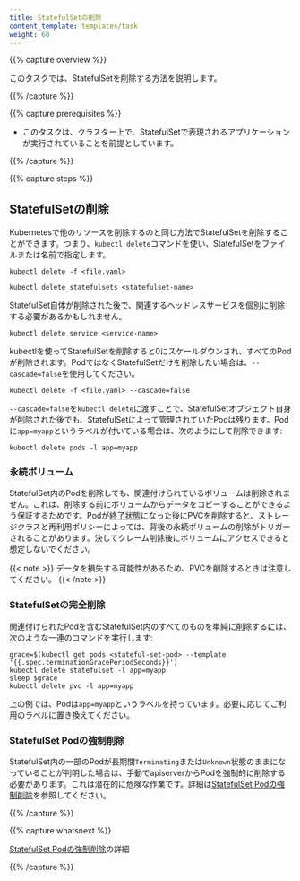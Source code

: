 ```yaml
---
title: StatefulSetの削除
content_template: templates/task
weight: 60
---
```


{{% capture overview %}}

このタスクでは、StatefulSetを削除する方法を説明します。

{{% /capture %}}

{{% capture prerequisites %}}

* このタスクは、クラスター上で、StatefulSetで表現されるアプリケーションが実行されていることを前提としています。

{{% /capture %}}

{{% capture steps %}}

## StatefulSetの削除

Kubernetesで他のリソースを削除するのと同じ方法でStatefulSetを削除することができます。つまり、`kubectl delete`コマンドを使い、StatefulSetをファイルまたは名前で指定します。

```shell
kubectl delete -f <file.yaml>
```

```shell
kubectl delete statefulsets <statefulset-name>
```

StatefulSet自体が削除された後で、関連するヘッドレスサービスを個別に削除する必要があるかもしれません。

```shell
kubectl delete service <service-name>
```

kubectlを使ってStatefulSetを削除すると0にスケールダウンされ、すべてのPodが削除されます。PodではなくStatefulSetだけを削除したい場合は、`--cascade=false`を使用してください。

```shell
kubectl delete -f <file.yaml> --cascade=false
```

`--cascade=false`を`kubectl delete`に渡すことで、StatefulSetオブジェクト自身が削除された後でも、StatefulSetによって管理されていたPodは残ります。Podに`app=myapp`というラベルが付いている場合は、次のようにして削除できます:

```shell
kubectl delete pods -l app=myapp
```

### 永続ボリューム

StatefulSet内のPodを削除しても、関連付けられているボリュームは削除されません。これは、削除する前にボリュームからデータをコピーすることができるよう保証するためです。Podが[終了状態](/docs/concepts/workloads/pods/pod/#termination-of-pods)になった後にPVCを削除すると、ストレージクラスと再利用ポリシーによっては、背後の永続ボリュームの削除がトリガーされることがあります。決してクレーム削除後にボリュームにアクセスできると想定しないでください。

{{< note >}}
データを損失する可能性があるため、PVCを削除するときは注意してください。
{{< /note >}}

### StatefulSetの完全削除

関連付けられたPodを含むStatefulSet内のすべてのものを単純に削除するには、次のような一連のコマンドを実行します:

```shell
grace=$(kubectl get pods <stateful-set-pod> --template '{{.spec.terminationGracePeriodSeconds}}')
kubectl delete statefulset -l app=myapp
sleep $grace
kubectl delete pvc -l app=myapp

```

上の例では、Podは`app=myapp`というラベルを持っています。必要に応じてご利用のラベルに置き換えてください。

### StatefulSet Podの強制削除

StatefulSet内の一部のPodが長期間`Terminating`または`Unknown`状態のままになっていることが判明した場合は、手動でapiserverからPodを強制的に削除する必要があります。これは潜在的に危険な作業です。詳細は[StatefulSet Podの強制削除](/docs/tasks/run-application/force-delete-stateful-set-pod/)を参照してください。

{{% /capture %}}

{{% capture whatsnext %}}

[StatefulSet Podの強制削除](/docs/tasks/run-application/force-delete-stateful-set-pod/)の詳細

{{% /capture %}}



